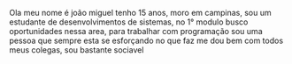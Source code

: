 Ola meu nome é joão miguel
tenho 15 anos,
moro em campinas,
sou um estudante de desenvolvimentos de sistemas, no 1° modulo
busco oportunidades nessa area, para trabalhar com programação
sou uma pessoa que sempre esta se esforçando no que faz
me dou bem com todos meus colegas, sou bastante sociavel
